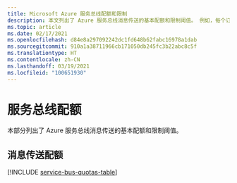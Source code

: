 ```yaml
---
title: Microsoft Azure 服务总线配额和限制
description: 本文列出了 Azure 服务总线消息传送的基本配额和限制阈值。 例如，每个订阅的最大命名空间数。
ms.topic: article
ms.date: 02/17/2021
ms.openlocfilehash: d84e8a297092242dc1fd648b62fabc16978a1dab
ms.sourcegitcommit: 910a1a38711966cb171050db245fc3b22abc8c5f
ms.translationtype: HT
ms.contentlocale: zh-CN
ms.lasthandoff: 03/19/2021
ms.locfileid: "100651930"
---
```

# <a name="service-bus-quotas"></a>服务总线配额
本部分列出了 Azure 服务总线消息传送的基本配额和限制阈值。

## <a name="messaging-quotas"></a>消息传送配额
[!INCLUDE [service-bus-quotas-table](../../includes/service-bus-quotas-table.md)]

